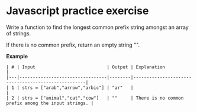 # Javascript practice exercise

Write a function to find the longest common prefix string amongst an array of strings.

If there is no common prefix, return an empty string "".

**Example**
```
| # | Input                           | Output | Explanation                                        |
|---|---------------------------------|--------|----------------------------------------------------|
| 1 | strs = ["arab","arrow","arbic"] | "ar"   |                                                    |
| 2 | strs = ["animal","cat","cow"]   | ""     | There is no common prefix among the input strings. |
```



